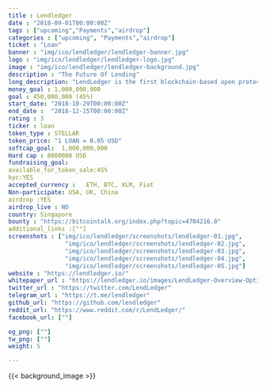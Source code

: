 ```yaml
---
title : Lendledger
date : "2018-09-01T00:00:00Z"
tags : ["upcoming","Payments","airdrop"]
categories : ["upcoming", "Payments","airdrop"]
ticket : "Loan"
banner : "img/ico/lendledger/lendledger-banner.jpg"
logo : "img/ico/lendledger/lendledger-logo.jpg"
image : "img/ico/lendledger/lendledger-background.jpg"
description : "The Future Of Lending"
long_description: "LendLedger is the first blockchain-based open protocol connecting data providers, lenders and borrowers to help small businesses globally unlock the eight trillion dollars in loans they are unable to access today. LendLedger’s founders and advisors have created or led pioneering ventures in emerging markets, including SKS (First microfinance institution to IPO in India), FINO Paytech (70 million clients), and M-PESA in Kenya (largest mobile money provider globally). V.01 of the LendLedger protocol is already in use, powering $30 million in loan disbursements annually for Happy Loans, a licensed lender in India. Lenders leveraging the LendLedger protocol also do not need to hold crypto-assets, thereby significantly reducing barriers to adoption. Our LOANtokens, are used to unlock lending credits on the network and give access for data providers, borrowers and others."
money_goal : 1,000,000,000
goal : 450,000,000 (45%)
start_date: "2018-10-29T00:00:00Z"
end_date :  "2018-12-15T00:00:00Z"
rating : 3
ticker : loan
token_type : STELLAR
token_price: "1 LOAN = 0.05 USD"
softcap_goal:  1,000,000,000
Hard cap : 8000000 USD
fundraising_goal:
available_for_token_sale:45%
kyc:YES
accepted_currency :   ETH, BTC, XLM, Fiat
Non-participate: USA, UK, China
airdrop :YES
airdrop_live : NO
country: Singapore
bounty : "https://bitcointalk.org/index.php?topic=4704216.0"
additional_links :[""]
screenshots : ["img/ico/lendledger/screenshots/lendledger-01.jpg",
                "img/ico/lendledger/screenshots/lendledger-02.jpg",
                "img/ico/lendledger/screenshots/lendledger-03.jpg",
                "img/ico/lendledger/screenshots/lendledger-04.jpg",
                "img/ico/lendledger/screenshots/lendledger-05.jpg"]
website : "https://lendledger.io/"
whitepaper_url : "https://lendledger.io/images/LendLedger-Overview-Optimized.pdf?pdf=LendLedger%20Overview"
twitter_url : "https://twitter.com/LendLedger"
telegram_url : "https://t.me/lendledger"
github_url: "https://github.com/lendledger"
reddit_url: "https://www.reddit.com/r/LendLedger/"
facebook_url: [""]

og_png: [""]
tw_png: [""]
weight: 5

---
```



{{< background_image >}}

